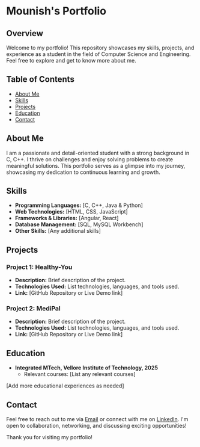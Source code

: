 # Mounish's Portfolio

## Overview

Welcome to my portfolio! This repository showcases my skills, projects, and experience as a student in the field of Computer Science and Engineering. Feel free to explore and get to know more about me.

## Table of Contents

- [About Me](#about-me)
- [Skills](#skills)
- [Projects](#projects)
- [Education](#education)
- [Contact](#contact)

## About Me

I am a passionate and detail-oriented student with a strong background in C, C++. I thrive on challenges and enjoy solving problems to create meaningful solutions. This portfolio serves as a glimpse into my journey, showcasing my dedication to continuous learning and growth.

## Skills

- **Programming Languages:** [C, C++, Java & Python]
- **Web Technologies:** [HTML, CSS, JavaScript]
- **Frameworks & Libraries:** [Angular, React]
- **Database Management:** [SQL, MySQL Workbench]
- **Other Skills:** [Any additional skills]

## Projects

### Project 1: Healthy-You

- **Description:** Brief description of the project.
- **Technologies Used:** List technologies, languages, and tools used.
- **Link:** [GitHub Repository or Live Demo link]

### Project 2: MediPal

- **Description:** Brief description of the project.
- **Technologies Used:** List technologies, languages, and tools used.
- **Link:** [GitHub Repository or Live Demo link]


## Education

- **Integrated MTech, Vellore Institute of Technology, 2025**
  - Relevant courses: [List any relevant courses]

[Add more educational experiences as needed]

## Contact

Feel free to reach out to me via [Email](mailto:mounishvatti2002@gmail.com) or connect with me on [LinkedIn](https://www.linkedin.com/in/your-linkedin-profile/). I'm open to collaboration, networking, and discussing exciting opportunities!

Thank you for visiting my portfolio!

